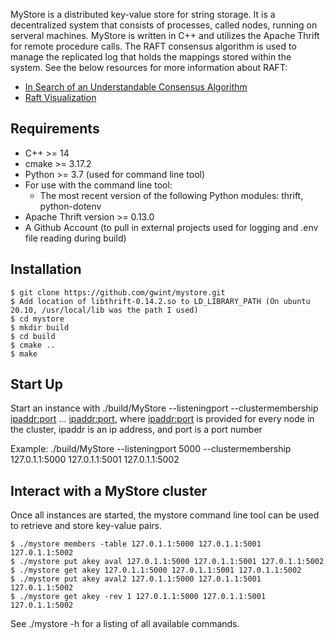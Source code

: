 MyStore is a distributed key-value store for string storage.  It is a decentralized
system that consists of processes, called nodes, running on serveral machines.  MyStore
is written in C++ and utilizes the Apache Thrift for remote procedure calls.  The RAFT
consensus algorithm is used to manage the replicated log that holds the mappings stored
within the system.  See the below resources for more information about RAFT:

- [In Search of an Understandable Consensus Algorithm](https://raft.github.io/raft.pdf)
- [Raft Visualization](https://raft.github.io/)

## Requirements

- C++ >= 14
- cmake >= 3.17.2
- Python >= 3.7 (used for command line tool)
- For use with the command line tool:
	- The most recent version of the following Python modules: thrift, python-dotenv
- Apache Thrift version >= 0.13.0
- A Github Account (to pull in external projects used for logging and .env file reading during build)

## Installation

```
$ git clone https://github.com/gwint/mystore.git
$ Add location of libthrift-0.14.2.so to LD_LIBRARY_PATH (On ubuntu 20.10, /usr/local/lib was the path I used)
$ cd mystore
$ mkdir build
$ cd build
$ cmake ..
$ make
```

## Start Up
Start an instance with ./build/MyStore --listeningport <port-number> --clustermembership <ipaddr:port> ... <ipaddr:port>, where <ipaddr:port> is provided for every node in the cluster, ipaddr is an ip address, and port is a port number

Example: ./build/MyStore --listeningport 5000 --clustermembership 127.0.1.1:5000 127.0.1.1:5001 127.0.1.1:5002

## Interact with a MyStore cluster

Once all instances are started, the mystore command line tool can be used to retrieve and store key-value pairs.

```
$ ./mystore members -table 127.0.1.1:5000 127.0.1.1:5001 127.0.1.1:5002
$ ./mystore put akey aval 127.0.1.1:5000 127.0.1.1:5001 127.0.1.1:5002
$ ./mystore get akey 127.0.1.1:5000 127.0.1.1:5001 127.0.1.1:5002
$ ./mystore put akey aval2 127.0.1.1:5000 127.0.1.1:5001 127.0.1.1:5002
$ ./mystore get akey -rev 1 127.0.1.1:5000 127.0.1.1:5001 127.0.1.1:5002
```

See ./mystore -h for a listing of all available commands.
